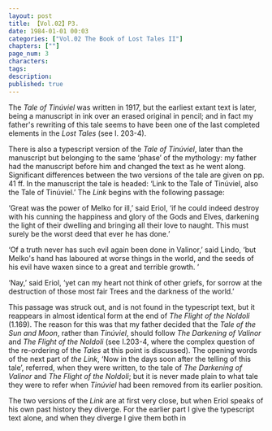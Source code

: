 ```yaml
---
layout: post
title: 【Vol.02】P3.
date: 1984-01-01 00:03
categories: ["Vol.02 The Book of Lost Tales II"]
chapters: [""]
page_num: 3
characters: 
tags: 
description: 
published: true
---
```


<p style="text-indent: 0;">
The <I>Tale of Tinúviel</I> was written in 1917, but the earliest extant text is later, being a manuscript in ink over an erased original in pencil; and in fact my father's rewriting of this tale seems to have been one of the last completed elements in the <I>Lost Tales</I> (see I. 203-4).
</p>

There is also a typescript version of the <I>Tale of Tinúviel</I>, later than the manuscript but belonging to the same ‘phase’ of the mythology: my father had the manuscript before him and changed the text as he went along. Significant differences between the two versions of the tale are given on pp. 41 ff.
In the manuscript the tale is headed: ‘Link to the Tale of Tinúviel, also the Tale of Tinúviel.’ The <I>Link</I> begins with the following passage:

‘Great was the power of Melko for ill,’ said Eriol, ‘if he could indeed destroy with his cunning the happiness and glory of the Gods and Elves, darkening the light of their dwelling and bringing all their love to naught. This must surely be the worst deed that ever he has done.’

‘Of a truth never has such evil again been done in Valinor,’ said Lindo, ‘but Melko's hand has laboured at worse things in the world, and the seeds of his evil have waxen since to a great and terrible growth. ’

‘Nay,’ said Eriol, ‘yet can my heart not think of other griefs, for sorrow at the destruction of those most fair Trees and the darkness of the world.’

This passage was struck out, and is not found in the typescript text, but it reappears in almost identical form at the end of <I>The Flight of the Noldoli</I> (1.169). The reason for this was that my father decided that the <I>Tale of the Sun and Moon</I>, rather than <I>Tinúviel</I>, should follow <I>The Darkening of Valinor</I> and <I>The Flight of the Noldoli</I> (see I.203-4, where the complex question of the re-ordering of the <I>Tales</I> at this point is discussed). The opening words of the next part of <I>the Link</I>, ‘Now in the days soon after the telling of this tale’, referred, when they were written, to the tale of <I>The Darkening of Valinor</I> and <I>The Flight of the Noldoli</I>; but it is never made plain to what tale they were to refer when <I>Tinúviel</I> had been removed from its earlier position.

The two versions of the <I>Link</I> are at first very close, but when Eriol speaks of his own past history they diverge. For the earlier part I give the typescript text alone, and when they diverge I give them both in

